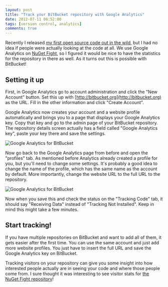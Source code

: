 ```yaml
---
layout: post
title: "Track your BitBucket repository with Google Analytics"
date: 2012-07-11 06:52:00
tags: [version control, analytics]
comments: true
---
```

Recently I released [my first open source code out in the wild](http://kevinpelgrims.com/blog/2012/05/21/introducing-nugetfight), but I had no idea if people were actually looking at the code at all. We use Google Analytics on [NuGet Fight](http://nugetfight.com), so I figured it would be nice to have the statistics for the repository in there as well. As it turns out this is possible with BitBucket!

## Setting it up

First, in Google Analytics go to account administration and click the "New Account" button. Set this up with [http://bitbucket.org](http://bitbucket.org) as the URL. Fill in the other information and click "Create Account".

Google Analytics now creates your account and a website profile automatically and brings you to a page that displays your Google Analytics key. Copy that key and go to the admin page of your BitBucket repository. The repository details screen actually has a field called "Google Analytics key", paste your key there and save the settings.

![Google Analytics for BitBucket](http://kevinpelgrims.com/blog/files/images/2012/07/GoogleAnalyticsBitBucket_Key.png)

Now go back to the Google Analytics page from before and open the "profiles" tab. As mentioned before Analytics already created a profile for you, but you'll need to change some settings. It's probably a good idea to change the name of the profile, which has the same name as the account by default. More importantly, change the website URL to the full URL to the repository.

![Google Analytics for BitBucket](http://kevinpelgrims.com/blog/files/images/2012/07/GoogleAnalyticsBitBucket.png)

Now when you save this and check the status on the "Tracking Code" tab, it should say "Receiving Data" instead of "Tracking Not Installed". Keep in mind this might take a few minutes.

## Start tracking!

If you have multiple repositories on BitBucket and want to add all of them, it gets easier after the first time. You can use the same account and just add more website profiles. You just have to insert the full URL and save the Google Analytics key on BitBucket.

Tracking visitors on your repository can give you some insight into how interested people actually are in seeing your code and where those people come from. I sure thought it was interesting to see visitor stats for [the NuGet Fight repository](https://bitbucket.org/kevinpelgrims/nugetfight)!
